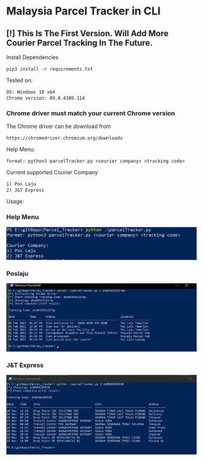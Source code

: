 # Malaysia Parcel Tracker in CLI

 ## [!] This Is The First Version. Will Add More Courier Parcel Tracking In The Future.
 Install Dependencies
 ```
 pip3 install -r requirements.txt
 ```
 Tested on:
 ```
 OS: Windows 10 x64
 Chrome version: 89.0.4389.114
 ```
 ### Chrome driver must match your current Chrome version
 The Chrome driver can be download from 
 ```
 https://chromedriver.chromium.org/downloads
 ```

 Help Menu:
 ```
format: python3 parcelTracker.py <courier company> <tracking code>
```
Current supported Courier Company
```
1) Pos Laju
2) J&T Express
```
 Usage:

### Help Menu
 ![alt text](image/help.png)


### Poslaju
 ![alt text](image/poslajuPoC.png)


### J&T Express
 ![alt text](image/jtexpressPoC.png)